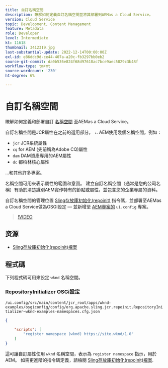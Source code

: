 ```yaml
---
title: 自訂名稱空間
description: 瞭解如何定義自訂名稱空間並將其部署到AEMas a Cloud Service。
version: Cloud Service
topic: Development, Content Management
feature: Metadata
role: Developer
level: Intermediate
kt: 11618
thumbnail: 3412319.jpg
last-substantial-update: 2022-12-14T00:00:00Z
exl-id: e86ddc9d-ce44-407a-a20c-fb3297bb0eb2
source-git-commit: da0b536e824f68d97618ac7bce9aec5829c3b48f
workflow-type: tm+mt
source-wordcount: '230'
ht-degree: 6%

---
```


# 自訂名稱空間

瞭解如何定義和部署自訂 [名稱空間](https://developer.adobe.com/experience-manager/reference-materials/spec/jcr/1.0/4.5_Namespaces.html) 至AEMas a Cloud Service。

自訂名稱空間是JCR屬性在之前的選用部分。 `:`. AEM使用幾個名稱空間，例如：

+ `jcr` JCR系統屬性
+ `cq` for AEM (先前稱為Adobe CQ)屬性
+ `dam` DAM資產專用的AEM屬性
+ `dc` 都柏林核心屬性

...和其他許多專案。

名稱空間可用來表示屬性的範圍和意圖。 建立自訂名稱空間（通常是您的公司名稱）有助於清楚識別AEM實作特有的節點或屬性，並包含您的企業專屬的資料。

自訂名稱空間的管理位置 [Sling存放庫初始化(repoinit)](https://sling.apache.org/documentation/bundles/repository-initialization.html) 指令碼，並部署至AEMas a Cloud Service做為OSGi設定 — 並新增至 [AEM專案的](https://experienceleague.adobe.com/docs/experience-manager-core-components/using/developing/archetype/overview.html) `ui.config` 專案。

>[!VIDEO](https://video.tv.adobe.com/v/3412319?quality=12&learn=on)

## 资源

+ [Sling存放庫初始化(repoinit)檔案](https://sling.apache.org/documentation/bundles/repository-initialization.html#repoinit-parser-test-scenarios)

## 程式碼

下列程式碼可用來設定 `wknd` 名稱空間。

### RepositoryInitializer OSGi設定

`/ui.config/src/main/content/jcr_root/apps/wknd-examples/osgiconfig/config/org.apache.sling.jcr.repoinit.RepositoryInitializer~wknd-examples-namespaces.cfg.json`

```json
{

    "scripts": [
        "register namespace (wknd) https://site.wknd/1.0"
    ]
}
```

這可讓自訂屬性使用 `wknd` 名稱空間，表示為 `register namespace` 指示，用於AEM。 如需更進階的指令碼定義，請檢閱 [Sling存放庫初始化(repoinit)檔案](https://sling.apache.org/documentation/bundles/repository-initialization.html#repoinit-parser-test-scenarios).
